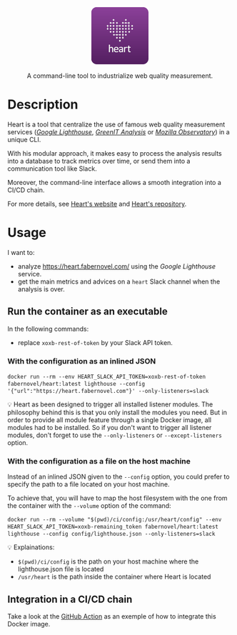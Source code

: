 <p align="center">
    <img
        alt="Violet square with rounded corners,
            featuring a heart in the form of a cloud of dots.
            Some of the dots are interconnected"
        src="./docs/images/heart.png"
        title="Heart"
        width="128">
</p>

<p align="center">
    A command-line tool to industrialize web quality measurement.
</p>

# Description

Heart is a tool that centralize the use of famous web quality measurement
services ([_Google Lighthouse_](https://pagespeed.web.dev/),
[_GreenIT Analysis_](https://www.ecoindex.fr/) or
[_Mozilla Observatory_](https://observatory.mozilla.org/)) in a unique CLI.

With his modular approach, it makes easy to process the analysis results
into a database to track metrics over time,
or send them into a communication tool like Slack.

Moreover, the command-line interface allows a smooth integration
into a CI/CD chain.

For more details, see [Heart's website](https://heart.fabernovel.com)
and [Heart's repository](https://github.com/fabernovel/heart).

# Usage

I want to:

- analyze <https://heart.fabernovel.com/> using the _Google Lighthouse_ service.
- get the main metrics and advices on a `heart` Slack channel
    when the analysis is over.

## Run the container as an executable

In the following commands:

- replace `xoxb-rest-of-token` by your Slack API token.

### With the configuration as an inlined JSON

```shell
docker run --rm --env HEART_SLACK_API_TOKEN=xoxb-rest-of-token fabernovel/heart:latest lighthouse --config '{"url":"https://heart.fabernovel.com"}' --only-listeners=slack
```

💡 Heart as been designed to trigger all installed listener modules.
The philosophy behind this is that you only install the modules you need.
But in order to provide all module feature through a single Docker image,
all modules had to be installed.
So if you don't want to trigger all listener modules,
don't forget to use the `--only-listeners` or `--except-listeners` option.

### With the configuration as a file on the host machine

Instead of an inlined JSON given to the `--config` option,
you could prefer to specify the path to a file located on your host machine.

To achieve that, you will have to map the host filesystem
with the one from the container with the `--volume` option of the command:

```shell
docker run --rm --volume "$(pwd)/ci/config:/usr/heart/config" --env HEART_SLACK_API_TOKEN=xoxb-remaining_token fabernovel/heart:latest lighthouse --config config/lighthouse.json --only-listeners=slack
```

💡 Explainations:

- `$(pwd)/ci/config` is the path on your host machine where
    the lighthouse.json file is located
- `/usr/heart` is the path inside the container where Heart is located

## Integration in a CI/CD chain

Take a look at the [GitHub Action]((https://github.com/marketplace/actions/heart-webpages-evaluation))
as an exemple of how to integrate this Docker image.
